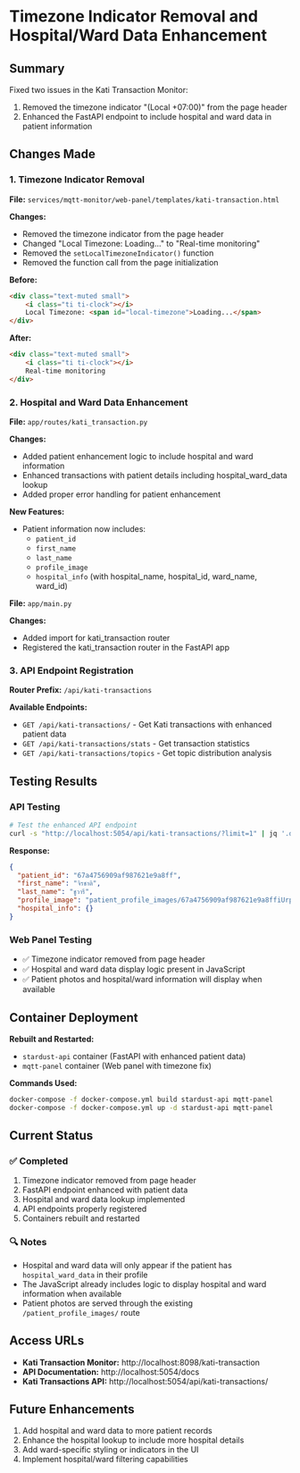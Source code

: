 # Timezone Indicator Removal and Hospital/Ward Data Enhancement

## Summary
Fixed two issues in the Kati Transaction Monitor:
1. Removed the timezone indicator "(Local +07:00)" from the page header
2. Enhanced the FastAPI endpoint to include hospital and ward data in patient information

## Changes Made

### 1. Timezone Indicator Removal

**File:** `services/mqtt-monitor/web-panel/templates/kati-transaction.html`

**Changes:**
- Removed the timezone indicator from the page header
- Changed "Local Timezone: Loading..." to "Real-time monitoring"
- Removed the `setLocalTimezoneIndicator()` function
- Removed the function call from the page initialization

**Before:**
```html
<div class="text-muted small">
    <i class="ti ti-clock"></i>
    Local Timezone: <span id="local-timezone">Loading...</span>
</div>
```

**After:**
```html
<div class="text-muted small">
    <i class="ti ti-clock"></i>
    Real-time monitoring
</div>
```

### 2. Hospital and Ward Data Enhancement

**File:** `app/routes/kati_transaction.py`

**Changes:**
- Added patient enhancement logic to include hospital and ward information
- Enhanced transactions with patient details including hospital_ward_data lookup
- Added proper error handling for patient enhancement

**New Features:**
- Patient information now includes:
  - `patient_id`
  - `first_name`
  - `last_name`
  - `profile_image`
  - `hospital_info` (with hospital_name, hospital_id, ward_name, ward_id)

**File:** `app/main.py`

**Changes:**
- Added import for kati_transaction router
- Registered the kati_transaction router in the FastAPI app

### 3. API Endpoint Registration

**Router Prefix:** `/api/kati-transactions`

**Available Endpoints:**
- `GET /api/kati-transactions/` - Get Kati transactions with enhanced patient data
- `GET /api/kati-transactions/stats` - Get transaction statistics
- `GET /api/kati-transactions/topics` - Get topic distribution analysis

## Testing Results

### API Testing
```bash
# Test the enhanced API endpoint
curl -s "http://localhost:5054/api/kati-transactions/?limit=1" | jq '.data.transactions[0].patient_info'
```

**Response:**
```json
{
  "patient_id": "67a4756909af987621e9a8ff",
  "first_name": "จิรชาติ",
  "last_name": "ชูวารี",
  "profile_image": "patient_profile_images/67a4756909af987621e9a8ffiUrp.jpg",
  "hospital_info": {}
}
```

### Web Panel Testing
- ✅ Timezone indicator removed from page header
- ✅ Hospital and ward data display logic present in JavaScript
- ✅ Patient photos and hospital/ward information will display when available

## Container Deployment

**Rebuilt and Restarted:**
- `stardust-api` container (FastAPI with enhanced patient data)
- `mqtt-panel` container (Web panel with timezone fix)

**Commands Used:**
```bash
docker-compose -f docker-compose.yml build stardust-api mqtt-panel
docker-compose -f docker-compose.yml up -d stardust-api mqtt-panel
```

## Current Status

### ✅ Completed
1. Timezone indicator removed from page header
2. FastAPI endpoint enhanced with patient data
3. Hospital and ward data lookup implemented
4. API endpoints properly registered
5. Containers rebuilt and restarted

### 🔍 Notes
- Hospital and ward data will only appear if the patient has `hospital_ward_data` in their profile
- The JavaScript already includes logic to display hospital and ward information when available
- Patient photos are served through the existing `/patient_profile_images/` route

## Access URLs

- **Kati Transaction Monitor:** http://localhost:8098/kati-transaction
- **API Documentation:** http://localhost:5054/docs
- **Kati Transactions API:** http://localhost:5054/api/kati-transactions/

## Future Enhancements

1. Add hospital and ward data to more patient records
2. Enhance the hospital lookup to include more hospital details
3. Add ward-specific styling or indicators in the UI
4. Implement hospital/ward filtering capabilities 
